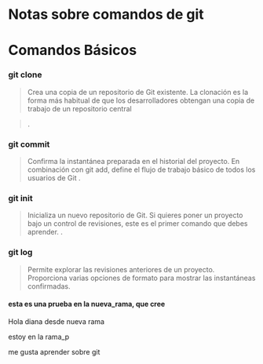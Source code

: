 # Notas sobre comandos de git 

Comandos Básicos
===========

### git clone





>Crea una copia de un repositorio de Git existente. La clonación es la forma más habitual de que los desarrolladores obtengan una copia de trabajo de un repositorio central

>.

###  git commit 

>Confirma la instantánea preparada en el historial del proyecto. En combinación con git add, define el flujo de trabajo básico de todos los usuarios de Git
>.



### git init


>Inicializa un nuevo repositorio de Git. Si quieres poner un proyecto bajo un control de revisiones, este es el primer comando que debes aprender.
>.


### git log
>Permite explorar las revisiones anteriores de un proyecto. Proporciona varias opciones de formato para mostrar las instantáneas confirmadas.
>



#### esta es una prueba en la nueva_rama, que cree

Hola diana desde nueva rama


>

estoy en la rama_p

me gusta aprender sobre git
>